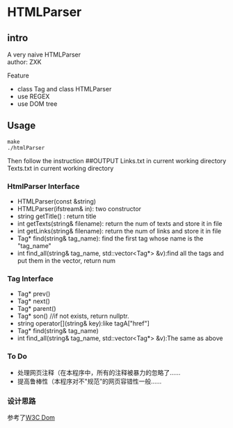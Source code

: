 # HTMLParser
## intro

A very naive HTMLParser  
author: ZXK

Feature
+  class Tag and class HTMLParser
+  use REGEX
+  use DOM tree

## Usage
```
make
./htmlParser
```
Then follow the instruction
##OUTPUT
Links.txt in current working directory
Texts.txt in current working directory


### HtmlParser Interface
+  HTMLParser(const &string)
+  HTMLParser(ifstream& in): two constructor
+  string getTitle() : return title
+  int getTexts(string& filename): return the num of texts and store it in file
+  int getLinks(string& filename): return the num of links and store it in file
+  Tag* find(string& tag_name): find the first tag whose name is the "tag_name"
+  int find_all(string& tag_name, std::vector<Tag*> &v):find all the tags and put them in the vector, return num

### Tag Interface
+ Tag* prev()
+ Tag* next()
+ Tag* parent()
+ Tag* son() //if not exists, return nullptr.
+ string operator[](string& key):like tagA["href"]
+ Tag* find(string& tag_name)
+ int find_all(string& tag_name, std::vector<Tag*> &v):The same as above

### To Do 
+  处理网页注释（在本程序中，所有的注释被暴力的忽略了……
+  提高鲁棒性（本程序对不"规范”的网页容错性一般……

### 设计思路
参考了[W3C Dom](https://www.w3.org/DOM/)
